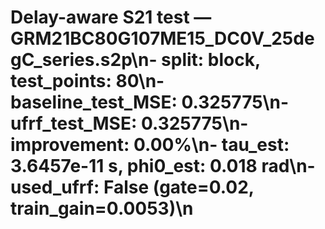 # Delay-aware S21 test — GRM21BC80G107ME15_DC0V_25degC_series.s2p\n- split: block, test_points: 80\n- baseline_test_MSE: 0.325775\n- ufrf_test_MSE: 0.325775\n- improvement: 0.00%\n- tau_est: 3.6457e-11 s, phi0_est: 0.018 rad\n- used_ufrf: False (gate=0.02, train_gain=0.0053)\n
